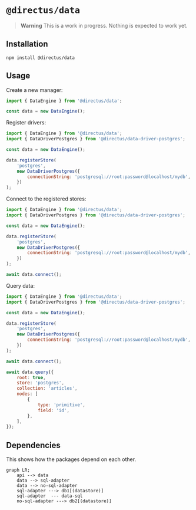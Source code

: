 # `@directus/data`

> **Warning** This is a work in progress. Nothing is expected to work yet.

## Installation

```
npm install @directus/data
```

## Usage

Create a new manager:

```js
import { DataEngine } from '@directus/data';

const data = new DataEngine();
```

Register drivers:

```js
import { DataEngine } from '@directus/data';
import { DataDriverPostgres } from '@directus/data-driver-postgres';

const data = new DataEngine();

data.registerStore(
	'postgres',
	new DataDriverPostgres({
		connectionString: 'postgresql://root:password@localhost/mydb',
	})
);
```

Connect to the registered stores:

```js
import { DataEngine } from '@directus/data';
import { DataDriverPostgres } from '@directus/data-driver-postgres';

const data = new DataEngine();

data.registerStore(
	'postgres',
	new DataDriverPostgres({
		connectionString: 'postgresql://root:password@localhost/mydb',
	})
);

await data.connect();
```

Query data:

```js
import { DataEngine } from '@directus/data';
import { DataDriverPostgres } from '@directus/data-driver-postgres';

const data = new DataEngine();

data.registerStore(
	'postgres',
	new DataDriverPostgres({
		connectionString: 'postgresql://root:password@localhost/mydb',
	})
);

await data.connect();

await data.query({
	root: true,
	store: 'postgres',
	collection: 'articles',
	nodes: [
		{
			type: 'primitive',
			field: 'id',
		},
	],
});
```

## Dependencies

This shows how the packages depend on each other.

```mermaid
graph LR;
    api --> data
    data --> sql-adapter
    data --> no-sql-adapter
	sql-adapter ---> db1[(datastore)]
	sql-adapter  --- data-sql
	no-sql-adapter ---> db2[(datastore)]
```
